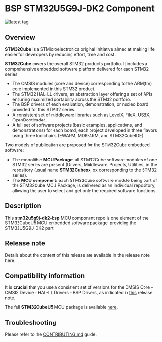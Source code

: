 # BSP STM32U5G9J-DK2 Component

![latest tag](https://img.shields.io/github/v/tag/STMicroelectronics/stm32u5g9j-dk2-bsp.svg?color=brightgreen)

## Overview

**STM32Cube** is a STMicroelectronics original initiative aimed at making life easier for developers by reducing effort, time and cost.

**STM32Cube** covers the overall STM32 products portfolio. It includes a comprehensive embedded software platform delivered for each STM32 series.
   * The CMSIS modules (core and device) corresponding to the ARM(tm) core implemented in this STM32 product.
   * The STM32 HAL-LL drivers, an abstraction layer offering a set of APIs ensuring maximized portability across the STM32 portfolio.
   * The BSP drivers of each evaluation, demonstration, or nucleo board provided for this STM32 series.
   * A consistent set of middleware libraries such as LevelX, FileX, USBX, OpenBootloader...
   * A full set of software projects (basic examples, applications, and demonstrations) for each board, each project developed in three flavors using three toolchains (EWARM, MDK-ARM, and STM32CubeIDE).

Two models of publication are proposed for the STM32Cube embedded software:
   * The monolithic **MCU Package**: all STM32Cube software modules of one STM32 series are present (Drivers, Middleware, Projects, Utilities) in the repository (usual name **STM32Cubexx**, xx corresponding to the STM32 series).
   * The **MCU component**: each STM32Cube software module being part of the STM32Cube MCU Package, is delivered as an individual repository, allowing the user to select and get only the required software functions.

## Description

This **stm32u5g9j-dk2-bsp** MCU component repo is one element of the STM32CubeU5 MCU embedded software package, providing the STM32U5G9J-DK2 part.

## Release note

Details about the content of this release are available in the release note [here](https://htmlpreview.github.io/?https://github.com/STMicroelectronics/stm32u5g9j-dk2-bsp/blob/main/Release_Notes.html).

## Compatibility information

It is **crucial** that you use a consistent set of versions for the CMSIS Core - CMSIS Device - HAL-LL Drivers - BSP Drivers, as indicated in [this](https://htmlpreview.github.io/?https://github.com/STMicroelectronics/STM32CubeU5/blob/main/Release_Notes.html) release note.

The full **STM32CubeU5** MCU package is available [here](https://github.com/STMicroelectronics/STM32CubeU5).

## Troubleshooting

Please refer to the [CONTRIBUTING.md](CONTRIBUTING.md) guide.